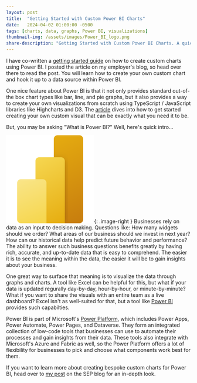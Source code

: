 ```yaml
---
layout: post
title:  "Getting Started with Custom Power BI Charts"
date:   2024-04-02 01:00:00 -0500
tags: [charts, data, graphs, Power BI, visualizations]
thumbnail-img: /assets/images/Power_BI_logo.png
share-description: "Getting Started with Custom Power BI Charts. A quick tutorial."
---
```


I have co-written a [getting started guide](https://sep.com/blog/level-up-your-data-with-custom-power-bi-charts/) on how to create custom charts using Power BI. I posted the article on my employer's blog, so head over there to read the post. You will learn how to create your own custom chart and hook it up to a data source within Power BI. 

One nice feature about Power BI is that it not only provides standard out-of-the box chart types like bar, line, and pie graphs, but it also provides a way to create your own visualizations from scratch using TypeScript / JavaScript libraries like Highcharts and D3. The [article](https://sep.com/blog/level-up-your-data-with-custom-power-bi-charts/) dives into how to get started creating your own custom visual that can be exactly what you need it to be.

But, you may be asking "What is Power BI?" Well, here's quick intro...

![The Power BI Logo](/assets/images/Power_BI_logo.png){: .image-right }
Businesses rely on data as an input to decision making. Questions like: How many widgets should we order? What areas of our business should we invest in next year? How can our historical data help predict future behavior and performance? The ability to answer such business questions benefits greatly by having rich, accurate, and up-to-date data that is easy to comprehend. The easier it is to see the meaning within the data, the easier it will be to gain insights about your business.

One great way to surface that meaning is to visualize the data through graphs and charts. A tool like Excel can be helpful for this, but what if your data is updated regurally day-by-day, hour-by-hour, or minute-by-minute? What if you want to share the visuals with an entire team as a live dashboard? Excel isn't as well-suited for that, but a tool like [Power BI](https://www.microsoft.com/en-us/power-platform/products/power-bi) provides such capabilties.

Power BI is part of Microsoft's [Power Platform](https://www.microsoft.com/en-us/power-platform), which includes Power Apps, Power Automate, Power Pages, and Dataverse. They form an integrated collection of low-code tools that businesses can use to automate their processes and gain insights from their data. These tools also integrate with Microsoft's Azure and Fabric as well, so the Power Platform offers a lot of flexibility for businesses to pick and choose what components work best for them.

If you want to learn more about creating bespoke custom charts for Power BI, head over to [my post](https://sep.com/blog/level-up-your-data-with-custom-power-bi-charts/) on the SEP blog for an in-depth look.